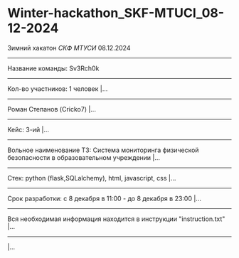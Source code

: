 # Winter-hackathon_SKF-MTUCI_08-12-2024
Зимний хакатон _СКФ МТУСИ_ 08.12.2024
________
Название команды: Sv3Rch0k
________
Кол-во участников: 1 человек |...
________
Роман Степанов (Cricko7) |...
________

Кейс: 3-ий |...

________
Вольное наименование ТЗ: Система мониторинга физической безопасности в образовательном учреждении |...
________
Стек: python (flask,SQLalchemy), html, javascript, css |...
________
Срок разработки: с 8 декабря в 11:00 - до 8 декабря в 23:00 |...
________


Вся необходимая информация находится в инструкции "instruction.txt" |...

________
|...